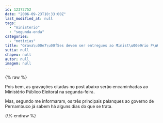 ```yaml
---
id: 12372752
date: "2006-09-23T10:33:00Z"
last_modified_at: null
tags:
  - "ministerio"
  - "segunda-onda"
categories:
  - "noticias"
title: "Grava\u00e7\u00f5es devem ser entregues ao Minist\u00e9rio P\u00fablico na segunda"
sutia: null
chapeu: null
autor: null
imagem: null
---
```

{\% raw %}
<p><P>Pois bem, as gravações citadas no post abaixo serão encaminhadas ao Ministério Público Eleitoral na segunda-feira.</P></p>
<p><P>Mas, segundo me informaram, os três principais palanques ao governo de Pernambuco já sabem há alguns dias do que se trata.</P> </p>
{\% endraw %}